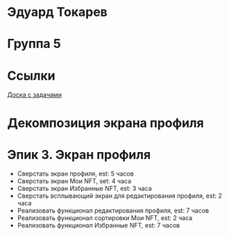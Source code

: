 # Эдуард Токарев

# Группа 5

# Ссылки
[Доска с задачами](https://github.com/users/SASHKEVICH/projects/3)

# Декомпозиция экрана профиля

# Эпик 3. Экран профиля

- Сверстать экран профиля, est: 5 часов
- Сверстать экран Мои NFT, set: 4 часа
- Сверстать экран Избранные NFT, est: 3 часа
- Сверстать всплывающий экран для редактирования профиля, est: 2 часа
- Реализовать функционал редактирования профиля, est: 7 часов
- Реализовать функционал сортировки Мои NFT, est: 2 часа
- Реализовать функционал Избранные NFT, est: 7 часов
